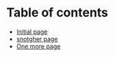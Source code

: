 # Table of contents

* [Initial page](README.md)
* [snotgher page](snotgher-page.md)
* [One more page](one-more-page.md)

